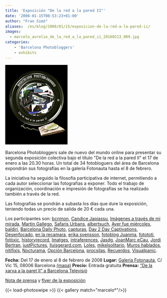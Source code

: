 ```yaml
---
title: 'Exposición "De la red a la pared II"'
date: '2008-01-15T08:53:23+01:00'
author: "Fran Simó"
aliases:  /es/blog/2008/01/15/exposicion-de-la-red-a-la-pared-ii/
images:
  - marcelo_aurelio_de_la_red_a_la_pared_ii_20160213_009.jpg
categories:
    - 'Barcelona Photobloggers'
    - exhibits
---
```


![200invitacion-bcn-photobloggers.jpg](200invitacion-bcn-photobloggers.jpg)

Barcelona Photobloggers sale de nuevo del mundo online para presentar su segunda exposición colectiva bajo el título "De la red a la pared II" el 17 de enero a las 20.30 horas. Un total de 34 fotobloguers del área de Barcelona expondrán sus fotografías en la galería Fotonauta hasta el 8 de febrero.

La iniciativa ha seguido la filosofía participativa de internet, permitiendo a cada autor seleccionar las fotografías a exponer. Todo el trabajo de organización, coordinación e impresión de fotografías se ha realizado también a través de la red.

Las fotografías se pondrán a subasta los días que dure la exposición, teniendo todas un precio de salida de 20 € cada una.

Los participantes son: <a href="http://www.bcnmon.blogspot.com/">bcnmon</a>, <a href="http://candicejapiassu.blogspot.com/">Candice Japiassu</a>, <a href="http://aficionadafotografica.blogspot.com/">Imágenes a través de mi mirada</a>, <a href="http://martingallego.blogspot.com/">Martin Gallego</a>, <a href="http://safarisurbans.blogspot.com/">Safaris Urbans</a>, <a href="http://www.albertsuch.com/photoblog/">albertsuch</a>, <a href="http://www.ayerfuemiercoles.com/">Ayer fue miércoles</a>, <a href="http://www.baldiri.net/">baldiri</a>, <a href="http://bcndailyphoto.blogspot.com/">Barcelona Daily Photo</a>, <a href="http://www.capturas.it/">capturas</a>, <a href="http://sebastian.yepes.in/">Day 2 Day Captivations</a>, <a href="http://www.desenfocado.com/">Desenfocado</a>, <a href="http://www.enlarecamara.com/">en la recamara</a>, <a href="http://erikasvensson.com/">erika svensson</a>, <a href="http://fotoblog.juanma.com.es/">fotoblog Juanma</a>, <a href="http://fotototi.blogspot.com/">fotototi</a>, <a href="http://fotoxic.org/">fotòxic</a>, <a href="http://historyrecord.shutterchance.com/">historyrecord</a>, <a href="http://www.imatges.net/">Imatges</a>, <a href="http://photo.intraferences.net/">intraferences</a>, <a href="http://jasdg.shutterchance.com/">Jasdg</a>, <a href="http://www.joanmarc.cat/pixelpost/">JoanMarc eCau</a>, <a href="http://jordibertran.blogspot.com/">Jordi Bertran</a>, <a href="http://justpictures.es/">justPictures</a>, <a href="http://www.lluisgerard.com/">lluisgerard.com</a>, <a href="http://www.loles.es/photo/">Loles</a>, <a href="http://mikelsolitario.blogspot.com/">mikelsolitario</a>, <a href="http://muroshablados.es/">Muros hablados</a>, <a href="http://www.nitifixis.com/">nitifixis</a>, <a href="http://www.marceloaurelio.com/nocturama">Nocturama</a>, <a href="http://opcionbarcelona.blogspot.com/">Opción Barcelona</a>, <a href="http://procsilas.net/">procsilas</a>, <a href="http://www.recuerdos.it/">Recuerdos</a>, <a href="http://fotolog.visualpanic.net/">Visualpanic</a>.

<strong>Fecha:</strong> Del 17 de enero al 8 de febrero de 2008
<strong>Lugar:</strong> <a href="http://www.fotonauta.com/">Galería Fotonauta</a>, C/ Vic 15, 08006 Barcelona <a href="http://maps.google.es/maps?f=q&amp;hl=es&amp;q=Vic,+15,Barcelona&amp;sll=41.399926,2.15493&amp;sspn=0.006953,0.021629&amp;ie=UTF8&amp;z=16&amp;ll=41.399926,2.15493&amp;spn=0.006953,0.021629&amp;om=1&amp;iwloc=addr">(mapa)</a>
<strong>Precio:</strong> Entrada gratuita
<strong>Prensa:</strong> <a href="http://fransimo.info/blog/2008/01/18/de-la-xarxa-a-la-paret-ii-a-barcelona-televisio/">“De la xarxa a la paret II” a Barcelona Televisió</a>

<a href="http://barcelonaphotobloggers.org/wp-content/uploads/2008/01/expo_de_la_red_a_la_pared_es.pdf" title="Nota de prensa">Nota de prensa</a> y <a href="http://barcelonaphotobloggers.org/wp-content/uploads/2008/01/invitacion-bcn-photobloggers.jpg" title="Flyer De la red a la Pared II">flyer de la exposición</a>

{{< load-photoswipe >}}
{{< gallery match="marcelo*"/>}}